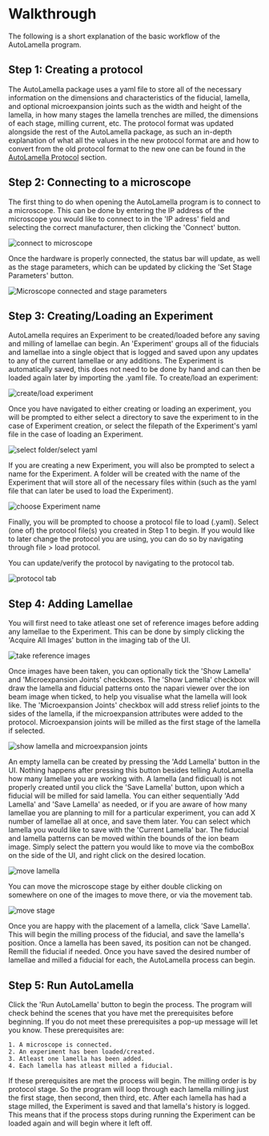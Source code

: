 # Walkthrough
The following is a short explanation of the basic workflow of the AutoLamella program. 

## Step 1: Creating a protocol
The AutoLamella package uses a yaml file to store all of the necessary information on the dimensions and characteristics of the fiducial, lamella, and optional microexpansion joints such as the width and height of the lamella, in how many stages the lamella trenches are milled, the dimensions of each stage, milling current, etc. The protocol format was updated alongside the rest of the AutoLamella package, as such an in-depth explanation of what all the values in the new protocol format are and how to convert from the old protocol format to the new one can be found in the [AutoLamella Protocol](protocol.md) section. 

## Step 2: Connecting to a microscope
The first thing to do when opening the AutoLamella program is to connect to a microscope. This can be done by entering the IP address of the microscope you would like to connect to in the 'IP adress' field and selecting the correct manufacturer, then clicking the 'Connect' button. 

![connect to microscope](img/walkthrough/connectToMicroscope.png)   

Once the hardware is properly connected, the status bar will update, as well as the stage parameters, which can be updated by clicking the 'Set Stage Parameters' button.

![Microscope connected and stage parameters](img/walkthrough/connectToMicroscope2.png)

## Step 3: Creating/Loading an Experiment
AutoLamella requires an Experiment to be created/loaded before any saving and milling of lamellae can begin. An 'Experiment' groups all of the fiducials and lamellae into a single object that is logged and saved upon any updates to any of the current lamellae or any additions. The Experiment is automatically saved, this does not need to be done by hand and can then be loaded again later by importing the .yaml file. To create/load an experiment:

![create/load experiment](img/walkthrough/createExperiment.png)

Once you have navigated to either creating or loading an experiment, you will be prompted to either select a directory to save the experiment to in the case of Experiment creation, or select the filepath of the Experiment's yaml file in the case of loading an Experiment. 

![select folder/select yaml](img/walkthrough/selectExperimentFolderYaml.png)

If you are creating a new Experiment, you will also be prompted to select a name for the Experiment. A folder will be created with the name of the Experiment that will store all of the necessary files within (such as the yaml file that can later be used to load the Experiment).

![choose Experiment name](img/walkthrough/experimentName.png)

Finally, you will be prompted to choose a protocol file to load (.yaml). Select (one of) the protocol file(s) you created in Step 1 to begin. If you would like to later change the protocol you are using, you can do so by navigating through file > load protocol.

You can update/verify the protocol by navigating to the protocol tab. 

![protocol tab](img/walkthrough/protocolTab.png)

## Step 4: Adding Lamellae
You will first need to take atleast one set of reference images before adding any lamellae to the Experiment. This can be done by simply clicking the 'Acquire All Images' button in the imaging tab of the UI. 

![take reference images](img/walkthrough/takeReferenceImages.png)

Once images have been taken, you can optionally tick the 'Show Lamella' and 'Microexpansion Joints' checkboxes. The 'Show Lamella' checkbox will draw the lamella and fiducial patterns onto the napari viewer over the ion beam image when ticked, to help you visualise what the lamella will look like. The 'Microexpansion Joints' checkbox will add stress relief joints to the sides of the lamella, if the microexpansion attributes were added to the protocol. Microexpansion joints will be milled as the first stage of the lamella if selected.

![show lamella and microexpansion joints](img/walkthrough/showLamellaAndMicroexpansionJoints.png)

An empty lamella can be created by pressing the 'Add Lamella' button in the UI. Nothing happens after pressing this button besides telling AutoLamella how many lamellae you are working with. A lamella (and fidicual) is not properly created until you click the 'Save Lamella' button, upon which a fiducial will be milled for said lamella. You can either sequentially 'Add Lamella' and 'Save Lamella' as needed, or if you are aware of how many lamellae you are planning to mill for a particular experiment, you can add X number of lamellae all at once, and save them later. You can select which lamella you would like to save with the 'Current Lamella' bar. The fiducial and lamella patterns can be moved within the bounds of the ion beam image. Simply select the pattern you would like to move via the comboBox on the side of the UI, and right click on the desired location.

![move lamella](img/walkthrough/movingPatterns.png)

You can move the microscope stage by either double clicking on somewhere on one of the images to move there, or via the movement tab. 

![move stage](img/walkthrough/moveStage.png)

Once you are happy with the placement of a lamella, click 'Save Lamella'. This will begin the milling process of the fiducial, and save the lamella's position. Once a lamella has been saved, its position can not be changed. Remill the fiducial if needed. Once you have saved the desired number of lamellae and milled a fiducial for each, the AutoLamella process can begin.

## Step 5: Run AutoLamella
Click the 'Run AutoLamella' button to begin the process. The program will check behind the scenes that you have met the prerequisites before beginning. If you do not meet these prerequisites a pop-up message will let you know. These prerequisites are:

    1. A microscope is connected.
    2. An experiment has been loaded/created.
    3. Atleast one lamella has been added.
    4. Each lamella has atleast milled a fiducial.

If these prerequisites are met the process will begin. The milling order is by protocol stage. So the program will loop through each lamella milling just the first stage, then second, then third, etc. After each lamella has had a stage milled, the Experiment is saved and that lamella's history is logged. This means that if the process stops during running the Experiment can be loaded again and will begin where it left off.



